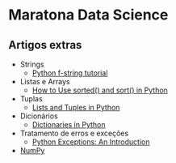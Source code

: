 # Maratona Data Science

## Artigos extras

* Strings
  * [Python f-string tutorial](http://zetcode.com/python/fstring/)
* Listas e Arrays
  * [How to Use sorted() and sort() in Python](https://realpython.com/python-sort/)
* Tuplas
  * [Lists and Tuples in Python](https://realpython.com/python-lists-tuples/)
* Dicionários
  * [Dictionaries in Python](https://realpython.com/python-dicts/)
* Tratamento de erros e exceções
  * [Python Exceptions: An Introduction](https://realpython.com/python-exceptions/)
* [NumPy](https://realpython.com/tutorials/numpy/)